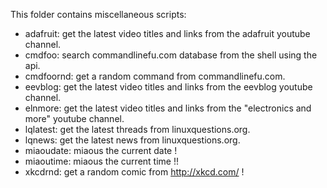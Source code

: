 This folder contains miscellaneous scripts:

- adafruit: get the latest video titles and links from the
  adafruit youtube channel.
- cmdfoo: search commandlinefu.com database from the shell using the api.
- cmdfoornd: get a random command from commandlinefu.com.
- eevblog: get the latest video titles and links from the
  eevblog youtube channel.
- elnmore: get the latest video titles and links from the
  "electronics and more" youtube channel.
- lqlatest: get the latest threads from linuxquestions.org.
- lqnews: get the latest news from linuxquestions.org.
- miaoudate: miaous the current date !
- miaoutime: miaous the current time !!
- xkcdrnd: get a random comic from http://xkcd.com/ !
